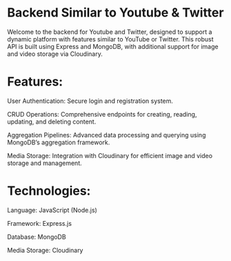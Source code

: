 # Backend Similar to Youtube & Twitter


Welcome to the backend for Youtube and Twitter, designed to support a dynamic platform with features similar to YouTube or Twitter. This robust API is built using Express and MongoDB, with additional support for image and video storage via Cloudinary.

# Features:

User Authentication: Secure login and registration system.

CRUD Operations: Comprehensive endpoints for creating, reading, updating, and deleting content.

Aggregation Pipelines: Advanced data processing and querying using MongoDB’s aggregation framework.

Media Storage: Integration with Cloudinary for efficient image and video storage and management.

# Technologies:

Language: JavaScript (Node.js)

Framework: Express.js

Database: MongoDB

Media Storage: Cloudinary

